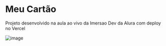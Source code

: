 # Meu Cartão

Projeto desenvolvido na aula ao vivo da Imersao Dev da Alura com deploy no Vercel

![image](https://user-images.githubusercontent.com/88933480/159073067-ca7a46b3-4523-4d8a-b68b-ec0164b7a86e.png)
